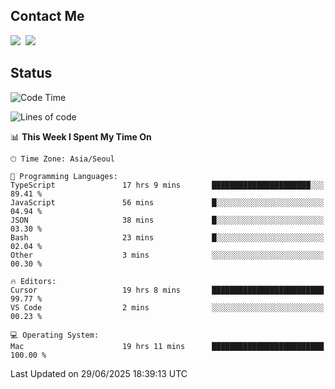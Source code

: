 ## Contact Me
<a href="https://instagram.com/_hongrok"><img src="https://img.shields.io/badge/Instagram-E4405F?style=for-the-badge&logo=Instagram&logoColor=white"/></a>&nbsp;
<img src="https://img.shields.io/badge/HongRok @hlog2e-5865F2?style=for-the-badge&logo=Discord&logoColor=white"/>&nbsp;

## Status

<!--START_SECTION:waka-->
![Code Time](http://img.shields.io/badge/Code%20Time-951%20hrs%2026%20mins-blue)

![Lines of code](https://img.shields.io/badge/From%20Hello%20World%20I%27ve%20Written-700.8%20thousand%20lines%20of%20code-blue)

📊 **This Week I Spent My Time On** 

```text
🕑︎ Time Zone: Asia/Seoul

💬 Programming Languages: 
TypeScript               17 hrs 9 mins       ██████████████████████░░░   89.41 % 
JavaScript               56 mins             █░░░░░░░░░░░░░░░░░░░░░░░░   04.94 % 
JSON                     38 mins             █░░░░░░░░░░░░░░░░░░░░░░░░   03.30 % 
Bash                     23 mins             █░░░░░░░░░░░░░░░░░░░░░░░░   02.04 % 
Other                    3 mins              ░░░░░░░░░░░░░░░░░░░░░░░░░   00.30 % 

🔥 Editors: 
Cursor                   19 hrs 8 mins       █████████████████████████   99.77 % 
VS Code                  2 mins              ░░░░░░░░░░░░░░░░░░░░░░░░░   00.23 % 

💻 Operating System: 
Mac                      19 hrs 11 mins      █████████████████████████   100.00 % 
```


 Last Updated on 29/06/2025 18:39:13 UTC
<!--END_SECTION:waka-->
